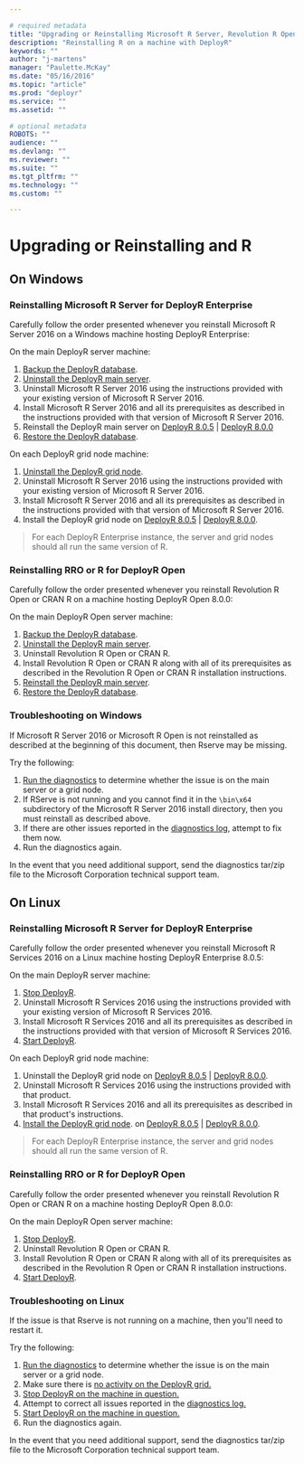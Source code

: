 ```yaml
---

# required metadata
title: "Upgrading or Reinstalling Microsoft R Server, Revolution R Open, or R"
description: "Reinstalling R on a machine with DeployR"
keywords: ""
author: "j-martens"
manager: "Paulette.McKay"
ms.date: "05/16/2016"
ms.topic: "article"
ms.prod: "deployr"
ms.service: ""
ms.assetid: ""

# optional metadata
ROBOTS: ""
audience: ""
ms.devlang: ""
ms.reviewer: ""
ms.suite: ""
ms.tgt_pltfrm: ""
ms.technology: ""
ms.custom: ""

---
```


# Upgrading or Reinstalling and R

## On Windows

### Reinstalling Microsoft R Server for DeployR Enterprise

Carefully follow the order presented whenever you reinstall Microsoft R Server 2016 on a Windows machine hosting DeployR Enterprise:

On the main DeployR server machine:

1.  [Backup the DeployR database](deployr-common-administration-tasks.md#backing-up-and-restoring-data).
2.  [Uninstall the DeployR main server](deployr-install-on-windows.md#uninstalling-deployr).
3.  Uninstall Microsoft R Server 2016 using the instructions provided with your existing version of Microsoft R Server 2016.
4.  Install Microsoft R Server 2016 and all its prerequisites as described in the instructions provided with that version of Microsoft R Server 2016.
5.  Reinstall the DeployR main server on [DeployR 8.0.5](deployr-install-on-windows.md#install-deployr-server) | [DeployR 8.0.0](deployr-installing-configuring.md#basic-deployr-install)
6.  [Restore the DeployR database](deployr-common-administration-tasks.md#backing-up-and-restoring-data).

On each DeployR grid node machine:

1.  [Uninstall the DeployR grid node](deployr-install-on-windows.md#uninstalling-deployr).
2.  Uninstall Microsoft R Server 2016 using the instructions provided with your existing version of Microsoft R Server 2016.
3.  Install Microsoft R Server 2016 and all its prerequisites as described in the instructions provided with that version of Microsoft R Server 2016.
4.  Install the DeployR grid node on [DeployR 8.0.5](deployr-install-on-windows.md#install-deployr-grid-nodes) | [DeployR 8.0.0](deployr-installing-configuring.md#grid-node-install).

>For each DeployR Enterprise instance, the server and grid nodes should all run the same version of R.

### Reinstalling RRO or R for DeployR Open

Carefully follow the order presented whenever you reinstall Revolution R Open or CRAN R on a machine hosting DeployR Open 8.0.0:

On the main DeployR Open server machine:

1.  [Backup the DeployR database](deployr-common-administration-tasks.md#backing-up-database-data).
2.  [Uninstall the DeployR main server](deployr-installing-configuring.md#uninstalling-deployr).
3.  Uninstall Revolution R Open or CRAN R.
4.  Install Revolution R Open or CRAN R along with all of its prerequisites as described in the Revolution R Open or CRAN R installation instructions.
5.  [Reinstall the DeployR main server](deployr-installing-configuring.md#basic-deployr-install).
6.  [Restore the DeployR database](deployr-common-administration-tasks.md#restoring-database-data).


### Troubleshooting on Windows

If Microsoft R Server 2016 or Microsoft R Open is not reinstalled as described at the beginning of this document, then Rserve may be missing.

Try the following:

1.  [Run the diagnostics](deployr-admin-diagnostics-troubleshooting.md#diagnostic-testing) to determine whether the issue is on the main server or a grid node.
2.  If RServe is not running and you cannot find it in the `\bin\x64` subdirectory of the Microsoft R Server 2016 install directory, then you must reinstall as described above.
3.  If there are other issues reported in the [diagnostics log](deployr-admin-diagnostics-troubleshooting.md#inspecting-diagnostic-log-files), attempt to fix them now.
4.  Run the diagnostics again.

In the event that you need additional support, send the diagnostics tar/zip file to the Microsoft Corporation technical support team.

## On Linux


### Reinstalling Microsoft R Server for DeployR Enterprise

Carefully follow the order presented whenever you reinstall Microsoft R Services 2016 on a Linux machine hosting DeployR Enterprise 8.0.5:

On the main DeployR server machine:

1.  [Stop DeployR](deployr-common-administration-tasks.md#starting-and-stopping-deployr).
2.  Uninstall Microsoft R Services 2016 using the instructions provided with your existing version of Microsoft R Services 2016.
3.  Install Microsoft R Services 2016 and all its prerequisites as described in the instructions provided with that version of Microsoft R Services 2016.
4.  [Start DeployR](deployr-common-administration-tasks.md#starting-and-stopping-deployr).

On each DeployR grid node machine:

1. Uninstall the DeployR grid node on [DeployR 8.0.5](deployr-install-on-linux.md#uninstalling-deployr) | [DeployR 8.0.0](deployr-installing-configuring.md#uninstalling-deployr).
2.  Uninstall Microsoft R Services 2016 using the instructions provided with that product.
3.  Install Microsoft R Services 2016 and all its prerequisites as described in that product's instructions.
4.  [Install the DeployR grid node](). on [DeployR 8.0.5](deployr-install-on-linux.md#install-deployr-grid-nodes) | [DeployR 8.0.0](deployr-installing-configuring.md#grid-node-install).

>For each DeployR Enterprise instance, the server and grid nodes should all run the same version of R.

### Reinstalling RRO or R for DeployR Open

Carefully follow the order presented whenever you reinstall Revolution R Open or CRAN R on a machine hosting DeployR Open 8.0.0:

On the main DeployR Open server machine:

1.  [Stop DeployR](deployr-common-administration-tasks.md#starting-and-stopping-deployr).
2.  Uninstall Revolution R Open or CRAN R.
3.  Install Revolution R Open or CRAN R along with all of its prerequisites as described in the Revolution R Open or CRAN R installation instructions.
4.  [Start DeployR](deployr-common-administration-tasks.md#starting-and-stopping-deployr).


### Troubleshooting on Linux

If the issue is that Rserve is not running on a machine, then you'll need to restart it.

Try the following:

1.  [Run the diagnostics](deployr-admin-diagnostics-troubleshooting.md#diagnostic-testing) to determine whether the issue is on the main server or a grid node.
2.  Make sure there is [no activity on the DeployR grid.](./deployr-admin-console/deployr-admin-managing-the-grid.md#viewing-or-stopping-slot-activity)
3.  [Stop DeployR on the machine in question.](deployr-common-administration-tasks.md#starting-and-stopping-deployr)
4.  Attempt to correct all issues reported in the [diagnostics log.](deployr-admin-diagnostics-troubleshooting.md#inspecting-diagnostic-log-files)
5.  [Start DeployR on the machine in question.](deployr-common-administration-tasks.md#starting-and-stopping-deployr)
6.  Run the diagnostics again.

In the event that you need additional support, send the diagnostics tar/zip file to the Microsoft Corporation technical support team.
